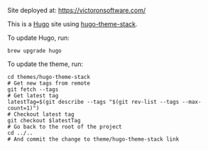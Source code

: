 Site deployed at: https://victoronsoftware.com/

This is a [Hugo](https://gohugo.io/) site using [hugo-theme-stack](https://themes.gohugo.io/themes/hugo-theme-stack/).

To update Hugo, run:

```shell
brew upgrade hugo
```

To update the theme, run:

```shell
cd themes/hugo-theme-stack
# Get new tags from remote
git fetch --tags
# Get latest tag
latestTag=$(git describe --tags "$(git rev-list --tags --max-count=1)")
# Checkout latest tag
git checkout $latestTag
# Go back to the root of the project
cd ../..
# And commit the change to theme/hugo-theme-stack link
```

